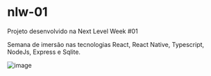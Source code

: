 # nlw-01
Projeto desenvolvido na Next Level Week #01

Semana de imersão nas tecnologias React, React Native, Typescript, NodeJs, Express e Sqlite.

![image](https://user-images.githubusercontent.com/1998580/83985238-c51efc80-a90e-11ea-8d67-fc1ef7b1f8b0.png)


